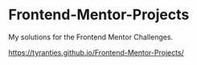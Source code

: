 # Frontend-Mentor-Projects
My solutions for the Frontend Mentor Challenges.

https://tyranties.github.io/Frontend-Mentor-Projects/
